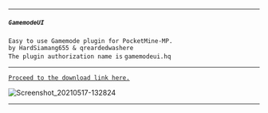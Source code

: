 
---

##### `GamemodeUI`<br />
   `Easy to use Gamemode plugin for PocketMine-MP.`<br />
    `by HardSiamang655 & qreardedwashere`<br />
    `The plugin authorization name is` `gamemodeui.hq`

---

[`Proceed to the download link here.`](https://cdn.discordapp.com/attachments/710886479894675577/843614697034743859/GamemodeUI_v0.1.0.phar)

![Screenshot_20210517-132824](https://user-images.githubusercontent.com/78941156/118474748-14bb9a00-b714-11eb-9ff8-6bb923face1b.png)



---
